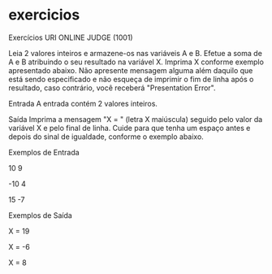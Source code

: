 # exercicios
Exercícios URI ONLINE JUDGE (1001)

Leia 2 valores inteiros e armazene-os nas variáveis A e B. Efetue a soma de A e B atribuindo o seu resultado na variável X. Imprima X conforme exemplo apresentado abaixo. Não apresente mensagem alguma além daquilo que está sendo especificado e não esqueça de imprimir o fim de linha após o resultado, caso contrário, você receberá "Presentation Error".

Entrada
A entrada contém 2 valores inteiros.

Saída
Imprima a mensagem "X = " (letra X maiúscula) seguido pelo valor da variável X e pelo final de linha. Cuide para que tenha um espaço antes e depois do sinal de igualdade, conforme o exemplo abaixo.

Exemplos de Entrada

10
9

-10
4

15
-7



Exemplos de Saída

X = 19

X = -6

X = 8
